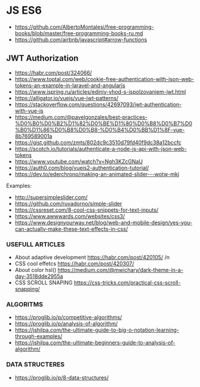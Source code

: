 # JS ES6

* https://github.com/AlbertoMontalesi/free-programming-books/blob/master/free-programming-books-ru.md
* https://github.com/airbnb/javascript#arrow-functions


## JWT Authorization

* https://habr.com/post/324066/
* https://www.toptal.com/web/cookie-free-authentication-with-json-web-tokens-an-example-in-laravel-and-angularjs
* https://www.ispring.ru/articles/ediniy-vhod-s-ispolzovaniem-jwt.html
* https://alligator.io/vuejs/vue-jwt-patterns/
* https://stackoverflow.com/questions/42697093/jwt-authentication-with-vue-js
* https://medium.com/@pavelgonzales/best-practices-%D0%B0%D0%B2%D1%82%D0%BE%D1%80%D0%B8%D0%B7%D0%B0%D1%86%D0%B8%D0%B8-%D0%B4%D0%BB%D1%8F-vue-8b769589001a
* https://gist.github.com/zmts/802dc9c3510d79fd40f9dc38a12bccfc
* https://scotch.io/tutorials/authenticate-a-node-js-api-with-json-web-tokens
* https://www.youtube.com/watch?v=Ngh3KZcGNaU
* https://auth0.com/blog/vuejs2-authentication-tutorial/
* https://dev.to/ederchrono/making-an-animated-slider---wotw-mkj


Examples:
* http://supersimpleslider.com/
* https://github.com/ruyadorno/simple-slider
* https://cssreset.com/8-cool-css-snippets-for-text-inputs/
* https://www.awwwards.com/websites/css3/
* https://www.designyourway.net/blog/web-and-mobile-design/yes-you-can-actually-make-these-text-effects-in-css/

### USEFULL ARTICLES 
* About adaptive development https://habr.com/post/420105/ /n
* CSS cool effetcs https://habr.com/post/420307/
* About color hsl()  https://medium.com/@mwichary/dark-theme-in-a-day-3518dde2955a
* CSS SCROLL SNAPING https://css-tricks.com/practical-css-scroll-snapping/

### ALGORITMS
* https://proglib.io/p/competitive-algorithms/
* https://proglib.io/p/analysis-of-algorithm/
* https://jshilpa.com/the-ultimate-guide-to-big-o-notation-learning-through-examples/
* https://jshilpa.com/the-ultimate-beginners-guide-to-analysis-of-algorithm/
### DATA STRUCTERES 
* https://proglib.io/p/8-data-structures/
